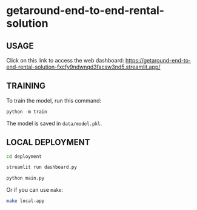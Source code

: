 # getaround-end-to-end-rental-solution


## USAGE

Click on this link to access the web dashboard:
https://getaround-end-to-end-rental-solution-fxcfy9ndwnqd3facsw3nd5.streamlit.app/


## TRAINING

To train the model, run this command:

```py
python -m train
```

The model is saved in `data/model.pkl`.

## LOCAL DEPLOYMENT

```bash
cd deployment
```

```bash
streamlit run dashboard.py
```

```bash
python main.py
```

Or if you can use `make`:

```bash
make local-app
```
